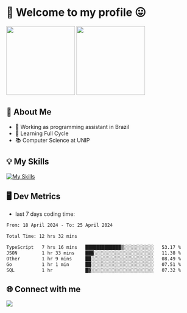 # 🎉 Welcome to my profile 😛

<div>
  <img height="180em" src="https://github-readme-stats.vercel.app/api?username=VinicciusSantos&show_icons=true&icon_color=fff&include_all_commits=true&count_private=true&bg_color=30,000,000&title_color=fff&text_color=fff"/>
  <img height="180em" src="https://github-readme-stats.vercel.app/api/top-langs/?username=VinicciusSantos&langs_count=8&layout=compact&include_all_commits=true&count_private=true&bg_color=30,000,000&title_color=fff&text_color=fff"/>
</div>

## 📖 About Me
- 🔭 Working as programming assistant in Brazil
- 🌱 Learning Full Cycle
- 📚 Computer Science at UNIP

## 💡 My Skills

[![My Skills](https://skills.thijs.gg/icons?i=angular,react,styledcomponents,jest,html,css,sass,bootstrap,ts,js,go,nodejs,express,nestjs,git,c,py,postgres,mysql,sqlite,docker,graphql)](https://github.com/VinicciusSantos)

## 🖥️ Dev Metrics

- last 7 days coding time:

<!--START_SECTION:waka-->

```txt
From: 18 April 2024 - To: 25 April 2024

Total Time: 12 hrs 32 mins

TypeScript   7 hrs 16 mins   █████████████▒░░░░░░░░░░░   53.17 %
JSON         1 hr 33 mins    ███░░░░░░░░░░░░░░░░░░░░░░   11.38 %
Other        1 hr 9 mins     ██░░░░░░░░░░░░░░░░░░░░░░░   08.49 %
Go           1 hr 1 min      ██░░░░░░░░░░░░░░░░░░░░░░░   07.51 %
SQL          1 hr            █▓░░░░░░░░░░░░░░░░░░░░░░░   07.32 %
```

<!--END_SECTION:waka-->

## 🌐 Connect with me

<a href="https://www.linkedin.com/in/vinicius-guedes-b817aa223/"><img src="https://img.shields.io/badge/LinkedIn-0077B5?style=for-the-badge&logo=linkedin&logoColor=white"/></a>

